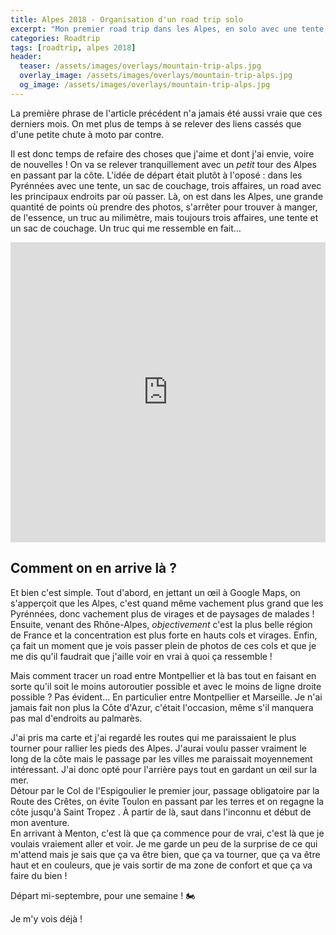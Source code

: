 ```yaml
---
title: Alpes 2018 - Organisation d'un road trip solo
excerpt: "Mon premier road trip dans les Alpes, en solo avec une tente, un sac de couchage, de quoi manger à peu près et trois affaires. Première partie, le road."
categories: Roadtrip
tags: [roadtrip, alpes 2018]
header:
  teaser: /assets/images/overlays/mountain-trip-alps.jpg
  overlay_image: /assets/images/overlays/mountain-trip-alps.jpg
  og_image: /assets/images/overlays/mountain-trip-alps.jpg
---
```


La première phrase de l'article précédent n'a jamais été aussi vraie que ces derniers mois. On met plus de temps
à se relever des liens cassés que d'une petite chute à moto par contre.

Il est donc temps de refaire des choses que j'aime et dont j'ai envie, voire de nouvelles ! On va se relever tranquillement
avec un _petit_ tour des Alpes en passant par la côte. L'idée de départ était plutôt à l'oposé : dans les Pyrénnées avec une tente, un sac de couchage, trois affaires, un road avec les principaux endroits par où passer. Là, on est dans les Alpes, une grande quantité de points où prendre des photos, s'arrêter pour trouver à manger, de l'essence, un truc au milimètre, mais toujours trois affaires, une tente et un sac de couchage. Un truc qui me ressemble en fait…

<iframe src="https://www.google.com/maps/d/u/0/embed?mid=1g9FqJmW_q3netGd5u2MrSpnYcIjgNIJk" width="640" height="480" style="width:100%;border:0"></iframe>

## Comment on en arrive là ?

Et bien c'est simple. Tout d'abord, en jettant un œil à Google Maps, on s'apperçoit que les Alpes, c'est quand même vachement plus grand que les Pyrénnées, donc vachement plus de virages et de paysages de malades !
Ensuite, venant des Rhône-Alpes, _objectivement_ c'est la plus belle région de France et la concentration est plus forte en hauts cols et virages. Enfin, ça fait un moment que je vois passer plein de photos de ces cols et que je me dis qu'il faudrait que j'aille voir en vrai à quoi ça ressemble !

Mais comment tracer un road entre Montpellier et là bas tout en faisant en sorte qu'il soit le moins autoroutier possible et avec le moins de ligne droite possible ? Pas évident… En particulier entre Montpellier et Marseille. Je n'ai jamais fait non plus la Côte d'Azur, c'était l'occasion, même s'il manquera pas mal d'endroits au palmarès.

J'ai pris ma carte et j'ai regardé les routes qui me paraissaient le plus tourner pour rallier les pieds des Alpes. J'aurai voulu passer vraiment le long de la côte mais le passage par les villes me paraissait moyennement intéressant. J'ai donc opté pour l'arrière pays tout en gardant un œil sur la mer. <br>
Détour par le Col de l'Espigoulier le premier jour, passage obligatoire par la Route des Crêtes, on évite Toulon en passant par les terres et on regagne la côte jusqu'à Saint Tropez . À partir de là, saut dans l'inconnu et début de mon aventure. <br>
En arrivant à Menton, c'est là que ça commence pour de vrai, c'est là que je voulais vraiement aller et voir. Je me garde un peu de la surprise de ce qui m'attend mais je sais que ça va être bien, que ça va tourner, que ça va être haut et en couleurs, que je vais sortir de ma zone de confort et que ça va faire du bien !

Départ mi-septembre, pour une semaine ! &#x1F3CD;

Je m'y vois déjà !
